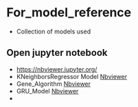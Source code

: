 # For_model_reference
* Collection of models used

## Open jupyter notebook
* https://nbviewer.jupyter.org/
* KNeighborsRegressor Model [Nbviewer](https://nbviewer.org/github/Minh-A/For_model_reference/blob/main/KNeighborsRegressor%20Model.ipynb)
* Gene_Algorithm [Nbviewer](https://nbviewer.org/github/Minh-A/For_model_reference/blob/main/Gene_Algorithm.ipynb)
* GRU_Model [Nbviewer](https://nbviewer.org/github/Minh-A/For_model_reference/blob/main/GRU%20Model.ipynb)
* 
